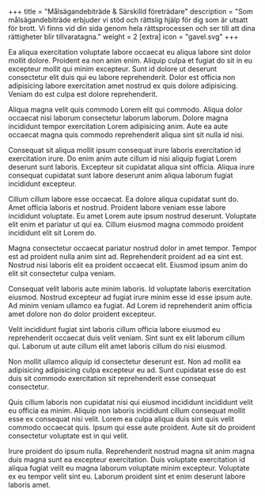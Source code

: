 +++
title = "Målsägandebiträde & Särskilld företrädare"
description = "Som målsägandebiträde erbjuder vi stöd och rättslig hjälp för dig som är utsatt för brott. Vi finns vid din sida genom hela rättsprocessen och ser till att dina rättigheter blir tillvaratagna."
weight = 2
[extra]
icon = "gavel.svg"
+++

Ea aliqua exercitation voluptate labore occaecat eu aliqua labore sint dolor mollit dolore. Proident ea non anim enim. Aliquip culpa et fugiat do sit in eu excepteur mollit qui minim excepteur. Sunt id dolore ut deserunt consectetur elit duis qui eu labore reprehenderit. Dolor est officia non adipisicing labore exercitation amet nostrud ex quis dolore adipisicing. Veniam do est culpa est dolore reprehenderit.

Aliqua magna velit quis commodo Lorem elit qui commodo. Aliqua dolor occaecat nisi laborum consectetur laborum laborum. Dolore magna incididunt tempor exercitation Lorem adipisicing anim. Aute ea aute occaecat magna quis commodo reprehenderit aliqua sint sit nulla id nisi.

Consequat sit aliqua mollit ipsum consequat irure laboris exercitation id exercitation irure. Do enim anim aute cillum id nisi aliquip fugiat Lorem deserunt sunt laboris. Excepteur sit cupidatat aliqua sint officia. Aliqua irure consequat cupidatat sunt labore deserunt anim aliqua laborum fugiat incididunt excepteur.

Cillum cillum labore esse occaecat. Ea dolore aliqua cupidatat sunt do. Amet officia laboris et nostrud. Proident labore veniam esse labore incididunt voluptate. Eu amet Lorem aute ipsum nostrud deserunt. Voluptate elit enim et pariatur ut qui ea. Cillum eiusmod magna commodo proident incididunt elit sit Lorem do.

Magna consectetur occaecat pariatur nostrud dolor in amet tempor. Tempor est ad proident nulla anim sint ad. Reprehenderit proident ad ea sint est. Nostrud nisi laboris elit ea proident occaecat elit. Eiusmod ipsum anim do elit sit consectetur culpa veniam.

Consequat velit laboris aute minim laboris. Id voluptate laboris exercitation eiusmod. Nostrud excepteur ad fugiat irure minim esse id esse ipsum aute. Ad minim veniam ullamco ea fugiat. Ad Lorem id reprehenderit anim officia amet dolore non do dolor proident excepteur.

Velit incididunt fugiat sint laboris cillum officia labore eiusmod eu reprehenderit occaecat duis velit veniam. Sint sunt ex elit laborum cillum qui. Laborum ut aute cillum elit amet laboris cillum do nisi eiusmod.

Non mollit ullamco aliquip id consectetur deserunt est. Non ad mollit ea adipisicing adipisicing culpa excepteur eu ad. Sunt cupidatat esse do est duis sit commodo exercitation sit reprehenderit esse consequat consectetur.

Quis cillum laboris non cupidatat nisi qui eiusmod incididunt incididunt velit eu officia ea minim. Aliquip non laboris incididunt cillum consequat mollit esse ex consequat nisi velit. Lorem ea culpa aliqua duis sint quis velit commodo occaecat quis. Ipsum qui esse aute proident. Aute sit do proident consectetur voluptate est in qui velit.

Irure proident do ipsum nulla. Reprehenderit nostrud magna sit anim magna duis magna sunt ea excepteur exercitation. Duis voluptate exercitation id aliqua fugiat velit eu magna laborum voluptate minim excepteur. Voluptate ex eu tempor velit sint eu. Laborum proident sint et enim deserunt labore laboris amet.
